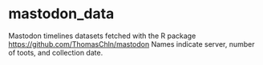 # mastodon_data
Mastodon timelines datasets fetched with the R package https://github.com/ThomasChln/mastodon
Names indicate server, number of toots, and collection date.
